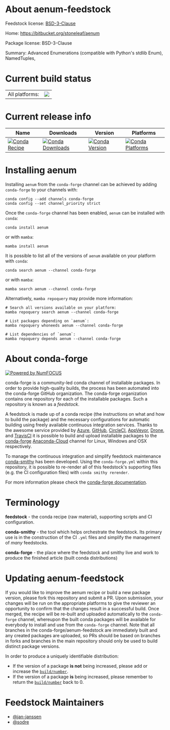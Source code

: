 About aenum-feedstock
=====================

Feedstock license: [BSD-3-Clause](https://github.com/conda-forge/aenum-feedstock/blob/main/LICENSE.txt)

Home: https://bitbucket.org/stoneleaf/aenum

Package license: BSD-3-Clause

Summary: Advanced Enumerations (compatible with Python's stdlib Enum), NamedTuples,

Current build status
====================


<table><tr><td>All platforms:</td>
    <td>
      <a href="https://dev.azure.com/conda-forge/feedstock-builds/_build/latest?definitionId=2653&branchName=main">
        <img src="https://dev.azure.com/conda-forge/feedstock-builds/_apis/build/status/aenum-feedstock?branchName=main">
      </a>
    </td>
  </tr>
</table>

Current release info
====================

| Name | Downloads | Version | Platforms |
| --- | --- | --- | --- |
| [![Conda Recipe](https://img.shields.io/badge/recipe-aenum-green.svg)](https://anaconda.org/conda-forge/aenum) | [![Conda Downloads](https://img.shields.io/conda/dn/conda-forge/aenum.svg)](https://anaconda.org/conda-forge/aenum) | [![Conda Version](https://img.shields.io/conda/vn/conda-forge/aenum.svg)](https://anaconda.org/conda-forge/aenum) | [![Conda Platforms](https://img.shields.io/conda/pn/conda-forge/aenum.svg)](https://anaconda.org/conda-forge/aenum) |

Installing aenum
================

Installing `aenum` from the `conda-forge` channel can be achieved by adding `conda-forge` to your channels with:

```
conda config --add channels conda-forge
conda config --set channel_priority strict
```

Once the `conda-forge` channel has been enabled, `aenum` can be installed with `conda`:

```
conda install aenum
```

or with `mamba`:

```
mamba install aenum
```

It is possible to list all of the versions of `aenum` available on your platform with `conda`:

```
conda search aenum --channel conda-forge
```

or with `mamba`:

```
mamba search aenum --channel conda-forge
```

Alternatively, `mamba repoquery` may provide more information:

```
# Search all versions available on your platform:
mamba repoquery search aenum --channel conda-forge

# List packages depending on `aenum`:
mamba repoquery whoneeds aenum --channel conda-forge

# List dependencies of `aenum`:
mamba repoquery depends aenum --channel conda-forge
```


About conda-forge
=================

[![Powered by
NumFOCUS](https://img.shields.io/badge/powered%20by-NumFOCUS-orange.svg?style=flat&colorA=E1523D&colorB=007D8A)](https://numfocus.org)

conda-forge is a community-led conda channel of installable packages.
In order to provide high-quality builds, the process has been automated into the
conda-forge GitHub organization. The conda-forge organization contains one repository
for each of the installable packages. Such a repository is known as a *feedstock*.

A feedstock is made up of a conda recipe (the instructions on what and how to build
the package) and the necessary configurations for automatic building using freely
available continuous integration services. Thanks to the awesome service provided by
[Azure](https://azure.microsoft.com/en-us/services/devops/), [GitHub](https://github.com/),
[CircleCI](https://circleci.com/), [AppVeyor](https://www.appveyor.com/),
[Drone](https://cloud.drone.io/welcome), and [TravisCI](https://travis-ci.com/)
it is possible to build and upload installable packages to the
[conda-forge](https://anaconda.org/conda-forge) [Anaconda-Cloud](https://anaconda.org/)
channel for Linux, Windows and OSX respectively.

To manage the continuous integration and simplify feedstock maintenance
[conda-smithy](https://github.com/conda-forge/conda-smithy) has been developed.
Using the ``conda-forge.yml`` within this repository, it is possible to re-render all of
this feedstock's supporting files (e.g. the CI configuration files) with ``conda smithy rerender``.

For more information please check the [conda-forge documentation](https://conda-forge.org/docs/).

Terminology
===========

**feedstock** - the conda recipe (raw material), supporting scripts and CI configuration.

**conda-smithy** - the tool which helps orchestrate the feedstock.
                   Its primary use is in the construction of the CI ``.yml`` files
                   and simplify the management of *many* feedstocks.

**conda-forge** - the place where the feedstock and smithy live and work to
                  produce the finished article (built conda distributions)


Updating aenum-feedstock
========================

If you would like to improve the aenum recipe or build a new
package version, please fork this repository and submit a PR. Upon submission,
your changes will be run on the appropriate platforms to give the reviewer an
opportunity to confirm that the changes result in a successful build. Once
merged, the recipe will be re-built and uploaded automatically to the
`conda-forge` channel, whereupon the built conda packages will be available for
everybody to install and use from the `conda-forge` channel.
Note that all branches in the conda-forge/aenum-feedstock are
immediately built and any created packages are uploaded, so PRs should be based
on branches in forks and branches in the main repository should only be used to
build distinct package versions.

In order to produce a uniquely identifiable distribution:
 * If the version of a package **is not** being increased, please add or increase
   the [``build/number``](https://docs.conda.io/projects/conda-build/en/latest/resources/define-metadata.html#build-number-and-string).
 * If the version of a package **is** being increased, please remember to return
   the [``build/number``](https://docs.conda.io/projects/conda-build/en/latest/resources/define-metadata.html#build-number-and-string)
   back to 0.

Feedstock Maintainers
=====================

* [@jan-janssen](https://github.com/jan-janssen/)
* [@sodre](https://github.com/sodre/)

